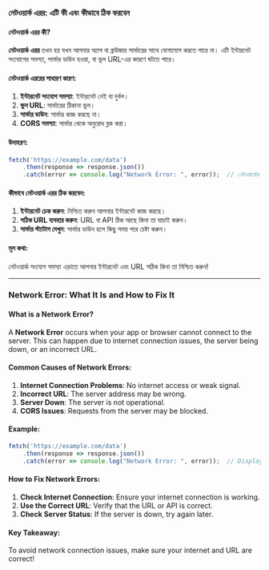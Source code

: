 ### নেটওয়ার্ক এরর: এটি কী এবং কীভাবে ঠিক করবেন

#### নেটওয়ার্ক এরর কী?
**নেটওয়ার্ক এরর** তখন হয় যখন আপনার অ্যাপ বা ব্রাউজার সার্ভারের সাথে যোগাযোগ করতে পারে না। এটি ইন্টারনেট সংযোগের সমস্যা, সার্ভার ডাউন হওয়া, বা ভুল URL-এর কারণে ঘটতে পারে।

#### নেটওয়ার্ক এররের সাধারণ কারণ:
1. **ইন্টারনেট সংযোগ সমস্যা**: ইন্টারনেট নেই বা দুর্বল।
2. **ভুল URL**: সার্ভারের ঠিকানা ভুল।
3. **সার্ভার ডাউন**: সার্ভার কাজ করছে না।
4. **CORS সমস্যা**: সার্ভার থেকে অনুরোধ ব্লক করা।

#### উদাহরণ:

```javascript
fetch('https://example.com/data')
    .then(response => response.json())
    .catch(error => console.log("Network Error: ", error));  // নেটওয়ার্কের ত্রুটি দেখাবে
```

#### কীভাবে নেটওয়ার্ক এরর ঠিক করবেন:
1. **ইন্টারনেট চেক করুন**: নিশ্চিত করুন আপনার ইন্টারনেট কাজ করছে।
2. **সঠিক URL ব্যবহার করুন**: URL বা API ঠিক আছে কিনা তা যাচাই করুন।
3. **সার্ভার স্ট্যাটাস দেখুন**: সার্ভার ডাউন হলে কিছু সময় পরে চেষ্টা করুন।

#### মূল কথা:
নেটওয়ার্ক সংযোগ সমস্যা এড়াতে আপনার ইন্টারনেট এবং URL সঠিক কিনা তা নিশ্চিত করুন!


------------------------------------------------------------------------------------


### Network Error: What It Is and How to Fix It

#### What is a Network Error?
A **Network Error** occurs when your app or browser cannot connect to the server. This can happen due to internet connection issues, the server being down, or an incorrect URL.

#### Common Causes of Network Errors:
1. **Internet Connection Problems**: No internet access or weak signal.
2. **Incorrect URL**: The server address may be wrong.
3. **Server Down**: The server is not operational.
4. **CORS Issues**: Requests from the server may be blocked.

#### Example:

```javascript
fetch('https://example.com/data')
    .then(response => response.json())
    .catch(error => console.log("Network Error: ", error));  // Displays network error if it occurs
```

#### How to Fix Network Errors:
1. **Check Internet Connection**: Ensure your internet connection is working.
2. **Use the Correct URL**: Verify that the URL or API is correct.
3. **Check Server Status**: If the server is down, try again later.

#### Key Takeaway:
To avoid network connection issues, make sure your internet and URL are correct!
